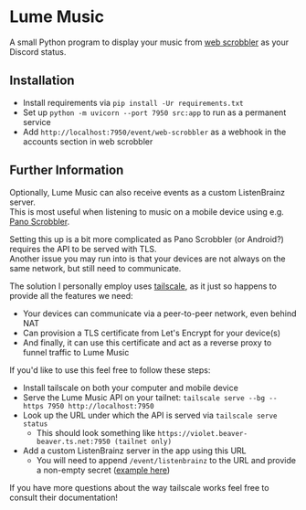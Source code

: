Lume Music
==========

A small Python program to display your music from [web scrobbler](https://github.com/web-scrobbler/web-scrobbler) as your Discord status.

Installation
------------

- Install requirements via `pip install -Ur requirements.txt`
- Set up `python -m uvicorn --port 7950 src:app` to run as a permanent service
- Add `http://localhost:7950/event/web-scrobbler` as a webhook in the accounts section in web scrobbler

Further Information
-------------------

Optionally, Lume Music can also receive events as a custom ListenBrainz server.  
This is most useful when listening to music on a mobile device using e.g. [Pano Scrobbler](https://play.google.com/store/apps/details?id=com.arn.scrobble).

Setting this up is a bit more complicated as Pano Scrobbler (or Android?) requires the API to be served with TLS.  
Another issue you may run into is that your devices are not always on the same network, but still need to communicate.

The solution I personally employ uses [tailscale](https://tailscale.com), as it just so happens to provide all the features we need:
- Your devices can communicate via a peer-to-peer network, even behind NAT
- Can provision a TLS certificate from Let's Encrypt for your device(s)
- And finally, it can use this certificate and act as a reverse proxy to funnel traffic to Lume Music

If you'd like to use this feel free to follow these steps:

- Install tailscale on both your computer and mobile device
- Serve the Lume Music API on your tailnet: ``tailscale serve --bg --https 7950 http://localhost:7950``
- Look up the URL under which the API is served via `tailscale serve status`
  - This should look something like `https://violet.beaver-beaver.ts.net:7950 (tailnet only)`
- Add a custom ListenBrainz server in the app using this URL
  - You will need to append `/event/listenbrainz` to the URL and provide a non-empty secret ([example here](https://files.lostluma.net/GTD7J4.png))

If you have more questions about the way tailscale works feel free to consult their documentation!
